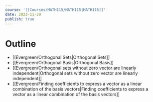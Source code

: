 ```yaml
---
course: '[[Courses/MATH115/MATH115|MATH115]]'
date: 2023-11-29
publish: true
---
```


# Outline
- [[Evergreen/Orthogonal Sets|Orthogonal Sets]]
- [[Evergreen/Orthogonal Basis|Orthogonal Basis]]
- [[Evergreen/Orthogonal sets without zero vector are linearly independent|Orthogonal sets without zero vector are linearly independent]]
- [[Evergreen/Finding coefficients to express a vector as a linear combination of the basis vectors|Finding coefficients to express a vector as a linear combination of the basis vectors]]